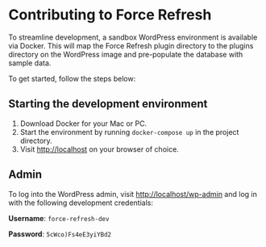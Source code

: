 # Contributing to Force Refresh

To streamline development, a sandbox WordPress environment is available via Docker. This will map the Force Refresh plugin directory to the plugins directory on the WordPress image and pre-populate the database with sample data.

To get started, follow the steps below:

## Starting the development environment

1. Download Docker for your Mac or PC.
2. Start the environment by running `docker-compose up` in the project directory.
3. Visit <http://localhost> on your browser of choice.

## Admin

To log into the WordPress admin, visit <http://localhost/wp-admin> and log in with the following development credentials:

**Username**: `force-refresh-dev`

**Password**: `5cWco)Fs4eE3yiYBd2`

[Docker]: www.docker.com
